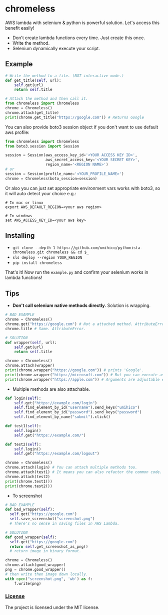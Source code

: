 # chromeless

AWS lambda with selenium & python is powerful solution.
Let's access this benefit easily!

- Don't create lambda functions every time. Just create this once.
- Write the method.
- Selenium dynamically execute your script.

## Example

```python
# Write the method to a file. (NOT interactive mode.)
def get_title(self, url):
    self.get(url)
    return self.title

# Attach the method and then call it.
from chromeless import Chromeless
chrome = Chromeless()
chrome.attach(get_title)
print(chrome.get_title("https://google.com")) # Returns Google
```


You can also provide boto3 session object if you don't want to use default aws profile:
```python
from chromeless import Chromeless
from boto3.session import Session

session = Session(aws_access_key_id='<YOUR ACCESS KEY ID>',
                  aws_secret_access_key='<YOUR SECRET KEY>',
                  region_name='<REGION NAME>')
# or
session = Session(profile_name='<YOUR_PROFILE_NAME>')
chrome = Chromeless(boto_session=session)
```

Or also you can just set appropriate environment vars works with boto3,
 so it will auto detect your choice e.g.:
```
# In mac or linux
export AWS_DEFAULT_REGION=<your aws region>

# In windows
set AWS_ACCESS_KEY_ID=<your aws key>
```

## Installing

- `git clone --depth 1 https://github.com/umihico/pythonista-chromeless.git chromeless && cd $_`
- `sls deploy --region YOUR_REGION`
- `pip install chromeless`

That's it! Now run the `example.py` and confirm your selenium works in lambda functions!

## Tips

- **Don't call selenium native methods directly.** Solution is wrapping.

```python
# BAD EXAMPLE
chrome = Chromeless()
chrome.get("https://google.com") # Not a attached method. AttributeError will be raised.
chrome.title # Same. AttributeError.

# SOLUTION
def wrapper(self, url):
    self.get(url)
    return self.title

chrome = Chromeless()
chrome.attach(wrapper)
print(chrome.wrapper("https://google.com")) # prints 'Google'.
print(chrome.wrapper("https://microsoft.com")) # But you can execute as many times as you want.
print(chrome.wrapper("https://apple.com")) # Arguments are adjustable each time.
```

- Multiple methods are also attachable.

```python
def login(self):
    self.get("https://example.com/login")
    self.find_element_by_id("username").send_keys("umihico")
    self.find_element_by_id("password").send_keys("password")
    self.find_element_by_name("submit").click()

def test1(self):
    self.login()
    self.get("https://example.com/")

def test2(self):
    self.login()
    self.get("https://example.com/logout")

chrome = Chromeless()
chrome.attach(login) # You can attach multiple methods too.
chrome.attach(test1) # It means you can also refactor the common code.
chrome.attach(test2)
print(chrome.test1())
print(chrome.test2())
```

- To screenshot

```python
# BAD EXAMPLE
def bad_wrapper(self):
  self.get("https://google.com")
  self.save_screenshot("screenshot.png")
  # There's no sense in saving files in AWS Lambda.

# SOLUTION
def good_wrapper(self):
  self.get("https://google.com")
  return self.get_screenshot_as_png()
  # return image in binary format.

chrome = Chromeless()
chrome.attach(good_wrapper)
png = chrome.good_wrapper()
# then write then image down locally.
with open("screenshot.png", 'wb') as f:
    f.write(png)

```

### [License](https://github.com/umihico/pythonista-chromeless/blob/master/LICENSE)

The project is licensed under the MIT license.
